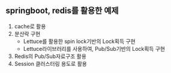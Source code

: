 ## springboot, redis를 활용한 예제

1. cache로 활용
2. 분산락 구현
    - Lettuce를 활용한 spin lock기반의 Lock획득 구현
    - Lettuce라이브러리를 사용하여, Pub/Sub기반의 Lock획득 구현
3. Redis의 Pub/Sub자료구조 활용
4. Session 클러스터링 용도로 활용
